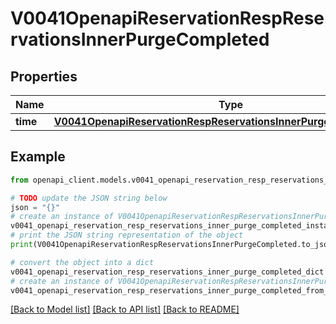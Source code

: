 # V0041OpenapiReservationRespReservationsInnerPurgeCompleted


## Properties

Name | Type | Description | Notes
------------ | ------------- | ------------- | -------------
**time** | [**V0041OpenapiReservationRespReservationsInnerPurgeCompletedTime**](V0041OpenapiReservationRespReservationsInnerPurgeCompletedTime.md) |  | [optional] 

## Example

```python
from openapi_client.models.v0041_openapi_reservation_resp_reservations_inner_purge_completed import V0041OpenapiReservationRespReservationsInnerPurgeCompleted

# TODO update the JSON string below
json = "{}"
# create an instance of V0041OpenapiReservationRespReservationsInnerPurgeCompleted from a JSON string
v0041_openapi_reservation_resp_reservations_inner_purge_completed_instance = V0041OpenapiReservationRespReservationsInnerPurgeCompleted.from_json(json)
# print the JSON string representation of the object
print(V0041OpenapiReservationRespReservationsInnerPurgeCompleted.to_json())

# convert the object into a dict
v0041_openapi_reservation_resp_reservations_inner_purge_completed_dict = v0041_openapi_reservation_resp_reservations_inner_purge_completed_instance.to_dict()
# create an instance of V0041OpenapiReservationRespReservationsInnerPurgeCompleted from a dict
v0041_openapi_reservation_resp_reservations_inner_purge_completed_from_dict = V0041OpenapiReservationRespReservationsInnerPurgeCompleted.from_dict(v0041_openapi_reservation_resp_reservations_inner_purge_completed_dict)
```
[[Back to Model list]](../README.md#documentation-for-models) [[Back to API list]](../README.md#documentation-for-api-endpoints) [[Back to README]](../README.md)


